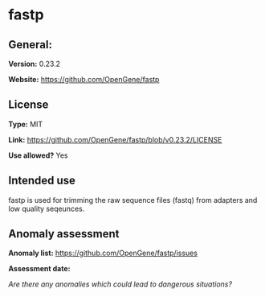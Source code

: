 # fastp
## General:
**Version:** 0.23.2

**Website:** https://github.com/OpenGene/fastp

## License
**Type:** MIT

**Link:** https://github.com/OpenGene/fastp/blob/v0.23.2/LICENSE

**Use allowed?** Yes

## Intended use
fastp is used for trimming the raw sequence files (fastq) from adapters and low quality seqeunces.

## Anomaly assessment
**Anomaly list:** https://github.com/OpenGene/fastp/issues

**Assessment date:** 

*Are there any anomalies which could lead to dangerous situations?*

<div style="page-break-before: always;"></div>
